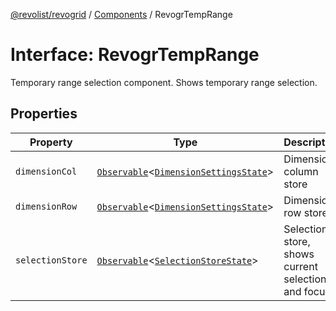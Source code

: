 [@revolist/revogrid](README.md) / [Components](Namespace.Components.md) / RevogrTempRange

# Interface: RevogrTempRange

Temporary range selection component. Shows temporary range selection.

## Properties

| Property | Type | Description | Defined in |
| ------ | ------ | ------ | ------ |
| `dimensionCol` | [`Observable`](TypeAlias.Observable.md)\<[`DimensionSettingsState`](Interface.DimensionSettingsState.md)\> | Dimension column store | [src/components.d.ts:642](https://github.com/revolist/revogrid/blob/08f5cc514b9bc1666dd85d20f560c0e9b7c7af14/src/components.d.ts#L642) |
| `dimensionRow` | [`Observable`](TypeAlias.Observable.md)\<[`DimensionSettingsState`](Interface.DimensionSettingsState.md)\> | Dimension row store | [src/components.d.ts:646](https://github.com/revolist/revogrid/blob/08f5cc514b9bc1666dd85d20f560c0e9b7c7af14/src/components.d.ts#L646) |
| `selectionStore` | [`Observable`](TypeAlias.Observable.md)\<[`SelectionStoreState`](TypeAlias.SelectionStoreState.md)\> | Selection store, shows current selection and focus | [src/components.d.ts:650](https://github.com/revolist/revogrid/blob/08f5cc514b9bc1666dd85d20f560c0e9b7c7af14/src/components.d.ts#L650) |
